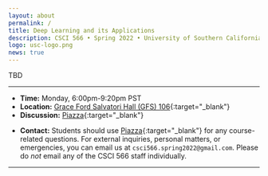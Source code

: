 ```yaml
---
layout: about
permalink: /
title: Deep Learning and its Applications
description: CSCI 566 • Spring 2022 • University of Southern California
logo: usc-logo.png
news: true
---
```


TBD

***

- **Time:** Monday, 6:00pm-9:20pm PST
- **Location:** [Grace Ford Salvatori Hall (GFS) 106](https://maps.usc.edu/?id=1928&reference=GFS){:target="\_blank"}
- **Discussion:** [Piazza](https://piazza.com/class/kxzeecw2s71535){:target="\_blank"}
<!-- - **HW submission:** [Gradescope](https://www.gradescope.com/courses/36025){:target="\_blank"} -->
<!-- - **Online Lectures:** The lectures will be live-streamed through [Panopto](https://scs.hosted.panopto.com/Panopto/Pages/Sessions/List.aspx?folderID=0f44b4d7-fb4e-49eb-b88d-a9d00125e1b3){:target="\_blank"}, recorded, and made available on [YouTube](https://www.youtube.com/playlist?list=PLoZgVqqHOumTY2CAQHL45tQp6kmDnDcqn){:target="\_blank"}. -->
- **Contact:** Students should use [Piazza](https://piazza.com/class/kxzeecw2s71535){:target="\_blank"} for any course-related questions. For external inquiries, personal matters, or emergencies, you can email us at `csci566.spring2022@gmail.com`. Please do *not* email any of the CSCI 566 staff individually.

***
